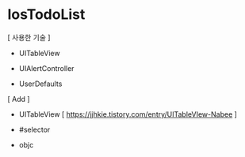 # IosTodoList

[ 사용한 기술 ]

  - UITableView
  
  - UIAlertController
  
  - UserDefaults
  
  
  
  
  
  
  
[ Add ]
  
  - UITableView [ https://jjhkie.tistory.com/entry/UITableVIew-Nabee ]
  
  - #selector
  
  - objc
